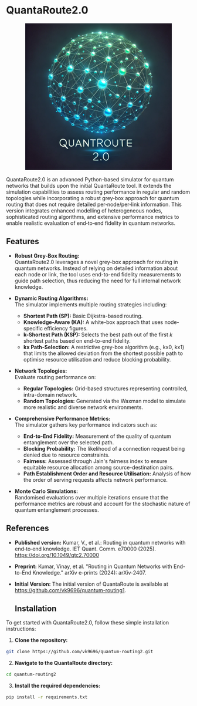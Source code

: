 # QuantaRoute2.0

<p align="center">
  <img src="doc/QuantRoute2.0.png" alt="QuantaRoute Logo" width="400" height="auto">
</p>

QuantaRoute2.0 is an advanced Python-based simulator for quantum networks that builds upon the initial QuantaRoute tool. It extends the simulation capabilities to assess routing performance in regular and random topologies while incorporating a robust grey‐box approach for quantum routing that does not require detailed per‐node/per‐link information. This version integrates enhanced modelling of heterogeneous nodes, sophisticated routing algorithms, and extensive performance metrics to enable realistic evaluation of end‐to‐end fidelity in quantum networks.

## Features

- **Robust Grey-Box Routing:**  
  QuantaRoute2.0 leverages a novel grey-box approach for routing in quantum networks. Instead of relying on detailed information about each node or link, the tool uses end-to-end fidelity measurements to guide path selection, thus reducing the need for full internal network knowledge.

- **Dynamic Routing Algorithms:**  
  The simulator implements multiple routing strategies including:
  - **Shortest Path (SP):** Basic Dijkstra-based routing.
  - **Knowledge-Aware (KA):** A white-box approach that uses node-specific efficiency figures.
  - **k-Shortest Path (KSP):** Selects the best path out of the first *k* shortest paths based on end-to-end fidelity.
  - **kx Path-Selection:** A restrictive grey-box algorithm (e.g., kx0, kx1) that limits the allowed deviation from the shortest possible path to optimise resource utilisation and reduce blocking probability.

- **Network Topologies:**  
  Evaluate routing performance on:
  - **Regular Topologies:** Grid-based structures representing controlled, intra-domain network.
  - **Random Topologies:** Generated via the Waxman model to simulate more realistic and diverse network environments.

- **Comprehensive Performance Metrics:**  
  The simulator gathers key performance indicators such as:
  - **End-to-End Fidelity:** Measurement of the quality of quantum entanglement over the selected path.
  - **Blocking Probability:** The likelihood of a connection request being denied due to resource constraints.
  - **Fairness:** Assessed through Jain's fairness index to ensure equitable resource allocation among source-destination pairs.
  - **Path Establishment Order and Resource Utilisation:** Analysis of how the order of serving requests affects network performance.

- **Monte Carlo Simulations:**  
  Randomised evaluations over multiple iterations ensure that the performance metrics are robust and account for the stochastic nature of quantum entanglement processes.
  
## References
- **Published version:** Kumar, V., et al.: Routing in quantum networks with end‐to‐end knowledge. IET Quant. Comm. e70000 (2025). https://doi.org/10.1049/qtc2.70000
- **Preprint:** Kumar, Vinay, et al. "Routing in Quantum Networks with End-to-End Knowledge." arXiv e-prints (2024): arXiv-2407.
- **Initial Version:** The initial version of QuantaRoute is available at https://github.com/vk9696/quantum-routing1.

  ## Installation

To get started with QuantaRoute2.0, follow these simple installation instructions:

1. **Clone the repository:**
```sh
git clone https://github.com/vk9696/quantum-routing2.git
```

2. **Navigate to the QuantaRoute directory:**
```sh
cd quantum-routing2
```

3. **Install the required dependencies:**
```sh
pip install -r requirements.txt
```
